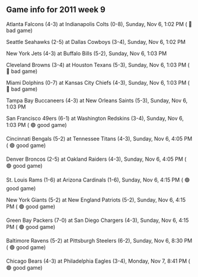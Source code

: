 ## Game info for 2011 week 9
Atlanta Falcons (4-3) at Indianapolis Colts (0-8), Sunday, Nov 6, 1:02 PM (	:red_circle: bad game)

Seattle Seahawks (2-5) at Dallas Cowboys (3-4), Sunday, Nov 6, 1:02 PM

New York Jets (4-3) at Buffalo Bills (5-2), Sunday, Nov 6, 1:03 PM

Cleveland Browns (3-4) at Houston Texans (5-3), Sunday, Nov 6, 1:03 PM (	:red_circle: bad game)

Miami Dolphins (0-7) at Kansas City Chiefs (4-3), Sunday, Nov 6, 1:03 PM (	:red_circle: bad game)

Tampa Bay Buccaneers (4-3) at New Orleans Saints (5-3), Sunday, Nov 6, 1:03 PM

San Francisco 49ers (6-1) at Washington Redskins (3-4), Sunday, Nov 6, 1:03 PM (	:green_circle: good game)



Cincinnati Bengals (5-2) at Tennessee Titans (4-3), Sunday, Nov 6, 4:05 PM (	:green_circle: good game)

Denver Broncos (2-5) at Oakland Raiders (4-3), Sunday, Nov 6, 4:05 PM (	:green_circle: good game)

St. Louis Rams (1-6) at Arizona Cardinals (1-6), Sunday, Nov 6, 4:15 PM (	:green_circle: good game)

New York Giants (5-2) at New England Patriots (5-2), Sunday, Nov 6, 4:15 PM (	:green_circle: good game)

Green Bay Packers (7-0) at San Diego Chargers (4-3), Sunday, Nov 6, 4:15 PM (	:green_circle: good game)



Baltimore Ravens (5-2) at Pittsburgh Steelers (6-2), Sunday, Nov 6, 8:30 PM (	:green_circle: good game)



Chicago Bears (4-3) at Philadelphia Eagles (3-4), Monday, Nov 7, 8:41 PM (	:green_circle: good game)

